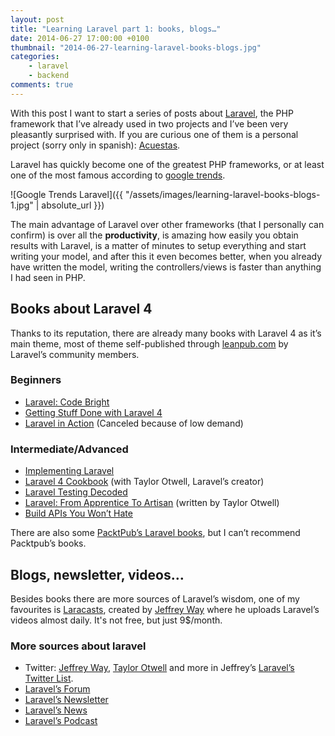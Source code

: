 ```yaml
---
layout: post
title: "Learning Laravel part 1: books, blogs…"
date: 2014-06-27 17:00:00 +0100
thumbnail: "2014-06-27-learning-laravel-books-blogs.jpg"
categories:
    - laravel
    - backend
comments: true    
---
```

With this post I want to start a series of posts about [Laravel](https://laravel.com/), the PHP framework that I’ve already used in two projects and I’ve been very pleasantly surprised with. If you are curious one of them is a personal project (sorry only in spanish): [Acuestas](https://acuestas.es/).

Laravel has quickly become one of the greatest PHP frameworks, or at least one of the most famous according to [google trends](http://google.com/trends).

![Google Trends Laravel]({{ "/assets/images/learning-laravel-books-blogs-1.jpg" | absolute_url }})

The main advantage of Laravel over other frameworks (that I personally can confirm) is over all the **productivity**, is amazing how easily you obtain results with Laravel, is a matter of minutes to setup everything and start writing your model, and after this it even becomes better, when you already have written the model, writing the controllers/views is faster than anything I had seen in PHP.

## Books about Laravel 4

Thanks to its reputation, there are already many books with Laravel 4 as it’s main theme, most of theme self-published through [leanpub.com](http://leanpub.com/) by Laravel’s community members.

### Beginners

* [Laravel: Code Bright](https://leanpub.com/codebright)
* [Getting Stuff Done with Laravel 4](https://leanpub.com/gettingstuffdonelaravel)
* [Laravel in Action](http://www.manning.com/surguy/) (Canceled because of low demand)

### Intermediate/Advanced

* [Implementing Laravel](https://leanpub.com/implementinglaravel)
* [Laravel 4 Cookbook](https://leanpub.com/laravel4cookbook) (with Taylor Otwell, Laravel’s creator)
* [Laravel Testing Decoded](https://leanpub.com/laravel-testing-decoded)
* [Laravel: From Apprentice To Artisan](https://leanpub.com/laravel) (written by Taylor Otwell)
* [Build APIs You Won’t Hate](https://leanpub.com/build-apis-you-wont-hate)

There are also some [PacktPub’s Laravel books](http://www.amazon.com/s/ref=nb_sb_noss?url=search-alias%3Dstripbooks&field-keywords=Laravel&tag=mooontes-21), but I can’t recommend Packtpub’s books.

## Blogs, newsletter, videos…

Besides books there are more sources of Laravel’s wisdom, one of my favourites is [Laracasts](http://laracasts.com/), created by [Jeffrey Way](https://twitter.com/jeffrey_way) where he uploads Laravel’s videos almost daily. It's not free, but just 9$/month.

### More sources about laravel

* Twitter: [Jeffrey Way](https://twitter.com/jeffrey_way), [Taylor Otwell](https://twitter.com/taylorotwell) and more in Jeffrey’s [Laravel’s Twitter List](https://twitter.com/jeffrey_way/lists/laravel-peeps).
* [Laravel’s Forum](http://laravel.io/forum)
* [Laravel’s Newsletter](http://laravelweekly.com/)
* [Laravel’s News](http://laravel-news.com/)
* [Laravel’s Podcast](https://itunes.apple.com/es/podcast/laravel.io-podcast/id653204183?mt=2)
